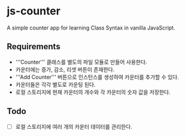 # js-counter
A simple counter app for learning Class Syntax in vanilla JavaScript.

## Requirements
- '''Counter''' 클래스를 별도의 파일 모듈로 만들어 사용한다.
- 카운터에는 증가, 감소, 리셋 버튼이 존재한다.
- '''Add Counter''' 버튼으로 인스턴스를 생성하여 카운터를 추가할 수 있다.
- 카운터들은 각각 별도로 카운팅 된다.
- 로컬 스토리지에 현재 카운터의 개수와 각 카운터의 숫자 값을 저장한다.

## Todo
- [ ] 로컬 스토리지에 여러 개의 카운터 데이터를 관리한다.